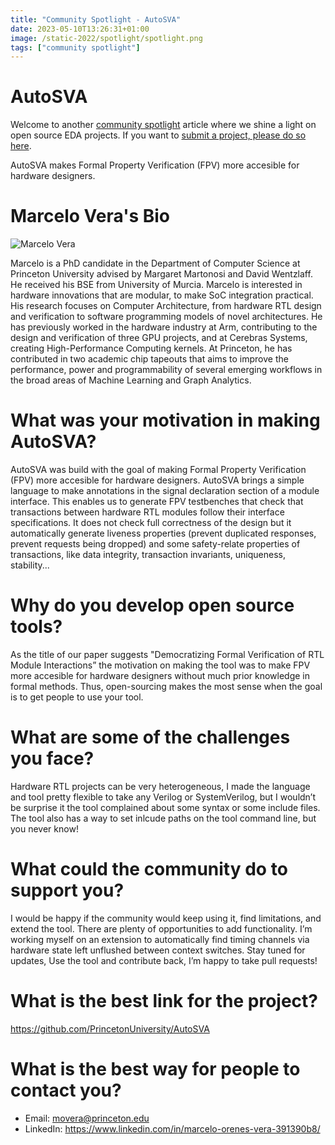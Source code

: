 ```yaml
---
title: "Community Spotlight - AutoSVA"
date: 2023-05-10T13:26:31+01:00
image: /static-2022/spotlight/spotlight.png
tags: ["community spotlight"]
---
```


# AutoSVA

Welcome to another [community spotlight](/tags/community-spotlight/) article where we shine a light on open source EDA projects. If you want to [submit a project, please do so here](https://docs.google.com/forms/d/e/1FAIpQLSdIEgu6FJZam0-V3PMTjw-eDebJdg_JuIlN4MkLNDr4vs-a5A/viewform?usp=sf_link).

AutoSVA makes Formal Property Verification (FPV) more accesible for hardware designers.

# Marcelo Vera's Bio

![Marcelo Vera](/static-2023/spotlight/marcelo.jpeg)

Marcelo is a PhD candidate in the Department of Computer Science at Princeton University advised by Margaret Martonosi and David Wentzlaff. He received his BSE from University of Murcia. Marcelo is interested in hardware innovations that are modular, to make SoC integration practical. His research focuses on Computer Architecture, from hardware RTL design and verification to software programming models of novel architectures. 
He has previously worked in the hardware industry at Arm, contributing to the design and verification of three GPU projects, and at Cerebras Systems, creating High-Performance Computing kernels.
At Princeton, he has contributed in two academic chip tapeouts that aims to improve the performance, power and programmability of several emerging workflows in the broad areas of Machine Learning and Graph Analytics.

# What was your motivation in making AutoSVA?

AutoSVA was build with the goal of making Formal Property Verification (FPV) more accesible for hardware designers. AutoSVA brings a simple language to make annotations in the signal declaration section of a module interface. This enables us to generate FPV testbenches that check that transactions between hardware RTL modules follow their interface specifications. It does not check full correctness of the design but it automatically generate liveness properties (prevent duplicated responses, prevent requests being dropped) and some safety-relate properties of transactions, like data integrity, transaction invariants, uniqueness, stability...

# Why do you develop open source tools?

As the title of our paper suggests "Democratizing Formal Verification of RTL Module Interactions”
the motivation on making the tool was to make FPV more accesible for hardware designers without much prior knowledge in formal methods.
Thus, open-sourcing makes the most sense when the goal is to get people to use your tool.

# What are some of the challenges you face?

Hardware RTL projects can be very heterogeneous, I made the language and tool pretty flexible to take any Verilog or SystemVerilog, but I wouldn’t be surprise it the tool complained about some syntax or some include files. The tool also has a way to set inlcude paths on the tool command line, but you never know!

# What could the community do to support you?

I would be happy if the community would keep using it, find limitations, and extend the tool. There are plenty of opportunities to add functionality. I’m working myself on an extension to automatically find timing channels via hardware state left unflushed between context switches. Stay tuned for updates, Use the tool and contribute back, I’m happy to take pull requests!

# What is the best link for the project?

https://github.com/PrincetonUniversity/AutoSVA

# What is the best way for people to contact you?

* Email: movera@princeton.edu
* LinkedIn: https://www.linkedin.com/in/marcelo-orenes-vera-391390b8/


